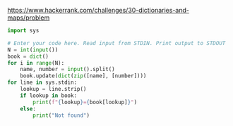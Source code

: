 https://www.hackerrank.com/challenges/30-dictionaries-and-maps/problem

```python
import sys

# Enter your code here. Read input from STDIN. Print output to STDOUT
N = int(input())
book = dict()
for i in range(N):
    name, number = input().split()
    book.update(dict(zip([name], [number])))
for line in sys.stdin:
    lookup = line.strip()
    if lookup in book:
        print(f"{lookup}={book[lookup]}")
    else:
        print("Not found")
```

